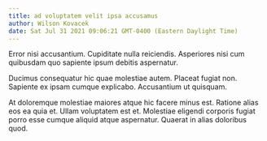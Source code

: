 ```yaml
---
title: ad voluptatem velit ipsa accusamus
author: Wilson Kovacek
date: Sat Jul 31 2021 09:06:21 GMT-0400 (Eastern Daylight Time)
---
```

Error nisi accusantium. Cupiditate nulla reiciendis. Asperiores nisi cum quibusdam quo sapiente ipsum debitis aspernatur.

 Ducimus consequatur hic quae molestiae autem. Placeat fugiat non. Sapiente ex ipsam cumque explicabo. Accusantium ut quisquam.

 At doloremque molestiae maiores atque hic facere minus est. Ratione alias eos ea quia et. Ullam voluptatem est et. Molestiae eligendi corporis fugiat porro esse cumque aliquid atque aspernatur. Quaerat in alias doloribus quod.